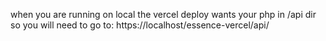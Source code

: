 when you  are running on local the vercel deploy wants your php in /api dir so you will need to go to:
https://localhost/essence-vercel/api/
